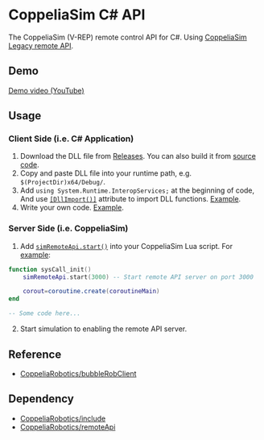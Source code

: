 # CoppeliaSim C# API

The CoppeliaSim (V-REP) remote control API for C#. Using [CoppeliaSim Legacy remote API](https://www.coppeliarobotics.com/helpFiles/en/legacyRemoteApiOverview.htm).

## Demo

[Demo video (YouTube)](https://youtu.be/4fqbw-M2QbY)

## Usage

### Client Side (i.e. C# Application)

1. Download the DLL file from [Releases](https://github.com/ziteh/coppelia-sim-csharp-api/releases). You can also build it from [source code](/CoppeliaSimCSharpAPI/CoppeliaSimCSharpAPI.cpp).
2. Copy and paste DLL file into your runtime path, e.g. `$(ProjectDir)x64/Debug/`.
3. Add `using System.Runtime.InteropServices;` at the beginning of code, And use [`[DllImport()]`](https://docs.microsoft.com/en-us/dotnet/api/system.runtime.interopservices.dllimportattribute?view=net-6.0) attribute to import DLL functions. [Example](/CoppeliaSimCSharpAPI.TestForm/Api.cs).
4. Write your own code. [Example](/CoppeliaSimCSharpAPI.TestForm/Form1.cs).

### Server Side (i.e. CoppeliaSim)

1. Add [`simRemoteApi.start()`](https://www.coppeliarobotics.com/helpFiles/en/remoteApiServerSide.htm) into your CoppeliaSim Lua script. For [example](/coppeliasim_ur5_script.lua):
```lua
function sysCall_init()
    simRemoteApi.start(3000) -- Start remote API server on port 3000

    corout=coroutine.create(coroutineMain)
end

-- Some code here...
```

2. Start simulation to enabling the remote API server.

## Reference
- [CoppeliaRobotics/bubbleRobClient](https://github.com/CoppeliaRobotics/bubbleRobClient)

## Dependency
- [CoppeliaRobotics/include](https://github.com/CoppeliaRobotics/include)
- [CoppeliaRobotics/remoteApi](https://github.com/CoppeliaRobotics/remoteApi)
